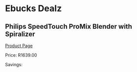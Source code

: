 
# Ebucks Dealz
## Philips SpeedTouch ProMix Blender with Spiralizer
[Product Page](https://www.ebucks.com/web/shop/productSelected.do?prodId=1084070542&catId=704987863)

Price: R1639.00

Savings: 


	